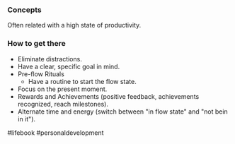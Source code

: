 ### Concepts

Often related with a high state of productivity.
### How to get there

* Eliminate distractions.
* Have a clear, specific goal in mind.
* Pre-flow Rituals
	* Have a routine to start the flow state.
* Focus on the present moment.
* Rewards and Achievements (positive feedback, achievements recognized, reach milestones).
* Alternate time and energy (switch between "in flow state" and "not bein in it").

#lifebook #personaldevelopment
